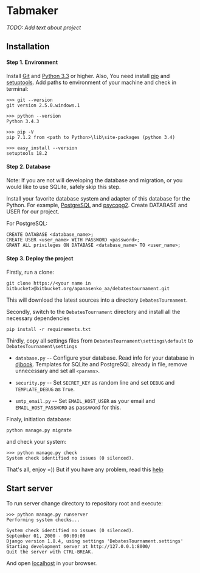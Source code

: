 # Tabmaker

*TODO: Add text about project*

## Installation

#### Step 1. Environment

Install [Git](http://git-scm.com/) and [Python 3.3](https://www.python.org/downloads/) or higher. Also, You need install [pip](https://pip.pypa.io/en/latest/installing.html) and [setuptools](https://pypi.python.org/pypi/setuptools#downloads). Add paths to environment of your machine and check in terminal:

    >>> git --version
    git version 2.5.0.windows.1

    >>> python --version
    Python 3.4.3

    >>> pip -V
    pip 7.1.2 from <path to Python>\lib\site-packages (python 3.4)

    >>> easy_install --version
    setuptools 18.2

#### Step 2. Database

Note: If you are not will developing the database and migration, or you would like to use SQLite, safely skip this step.

Install your favorite database system and adapter of this database for the Python. For example, [PostgreSQL](http://www.postgresql.org/download/) and [psycopg2](http://initd.org/psycopg/docs/install.html). Create DATABASE and USER for our project.

For PostgreSQL:

    CREATE DATABASE <database_name>;
    CREATE USER <user_name> WITH PASSWORD <password>;
    GRANT ALL privileges ON DATABASE <database_name> TO <user_name>;

#### Step 3. Deploy the project

Firstly, run a clone:

    git clone https://<your name in bitbucket>@bitbucket.org/apanasenko_aa/debatestournament.git

This will download the latest sources into a directory `DebatesTournament`.

Secondly, switch to the `DebatesTournament` directory and install all the necessary dependencies

    pip install -r requirements.txt

Thirdly, copy all settings files from `DebatesTournament\settings\default` to `DebatesTournament\settings`

*   `database.py` -- Configure your database. Read info for your database in [djbook](https://docs.djangoproject.com/en/1.8/ref/settings/#databases).   Templates for SQLite and PostgreSQL already in file, remove unnecessary and set all `<params>`.

*   `security.py` -- Set `SECRET_KEY` as random line and set `DEBUG` and `TEMPLATE_DEBUG` as `True`.

*   `smtp_email.py` -- Set `EMAIL_HOST_USER` as your email and `EMAIL_HOST_PASSWORD` as password for this.

Finaly, initiation database:

    python manage.py migrate

and check your system:

    >>> python manage.py check
    System check identified no issues (0 silenced).

That's all, enjoy =)) But if you have any problem, read this [help](http://lmgtfy.com/?q=fix+any+problem+in+django)

## Start server

To run server change directory to repository root and execute:

    >>> python manage.py runserver
    Performing system checks...

    System check identified no issues (0 silenced).
    September 01, 2000 - 00:00:00
    Django version 1.8.4, using settings 'DebatesTournament.settings'
    Starting development server at http://127.0.0.1:8000/
    Quit the server with CTRL-BREAK.

And open [localhost](http://127.0.0.1:8000/) in your browser.

